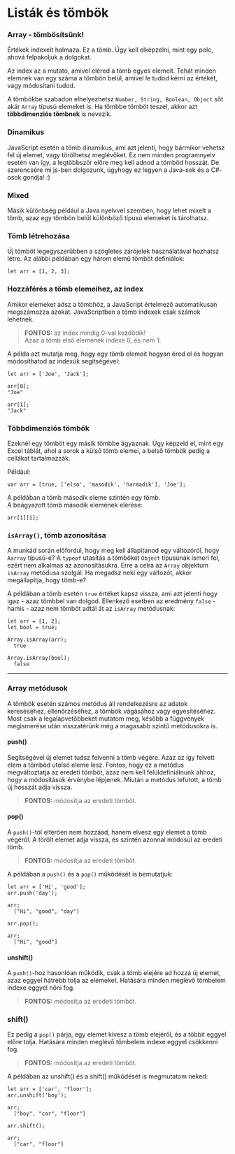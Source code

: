 # Listák és tömbök

### Array - tömbösítsünk!
Értékek indexelt halmaza. Ez a tömb. Úgy kell elképzelni, mint egy polc, ahová felpakoljuk a dolgokat.

Az index az a mutató, amivel eléred a tömb egyes elemeit. Tehát minden elemnek van egy száma a tömbön belül, amivel le tudod kérni az értékét, vagy módosítani tudod.

A tömbökbe szabadon elhelyezhetsz `Number, String, Boolean, Object` sőt akár `Array` típusú elemeket is. Ha tömbbe tömböt teszel, akkor azt **többdimenziós tömbnek** is nevezik.

### Dinamikus
JavaScript esetén a tömb dinamikus, ami azt jelenti, hogy bármikor vehetsz fel új elemet, vagy törölhetsz meglévőket. Ez nem minden programnyelv esetén van így, a legtöbbször előre meg kell adnod a tömböd hosszát. De szerencsére mi js-ben dolgozunk, úgyhogy ez legyen a Java-sok és a C#-osok gondja! :)

### Mixed
Másik különbség például a Java nyelvvel szemben, hogy lehet mixelt a tömb, azaz egy tömbön belül különböző típusú elemeket is tárolhatsz.

### Tömb létrehozása
Új tömböt legegyszerűbben a szögletes zárójelek használatával hozhatsz létre. Az alábbi példában egy három elemű tömböt definiálok:
```
let arr = [1, 2, 3];
```

### Hozzáférés a tömb elemeihez, az index
Amikor elemeket adsz a tömbhöz, a JavaScript értelmező automatikusan megszámozza azokat. JavaScriptben a tömb indexek csak számok lehetnek.

> **FONTOS:** az index mindig 0-val kezdődik!  
Azaz a tömb első elemének indexe 0, és nem 1.

A példa azt mutatja meg, hogy egy tömb elemeit hogyan éred el és hogyan módosíthatod az indexük segítségével:
```
let arr = ['Joe', 'Jack'];

arr[0];
"Joe"

arr[1];
"Jack"
```

### Többdimenziós tömbök
Ezeknél egy tömböt egy másik tömbbe ágyaznak. Úgy képzeld el, mint egy Excel táblát, ahol a sorok a külső tömb elemei, a belső tömbök pedig a cellákat tartalmazzák.

Például:
```
var arr = [true, ['elso', 'masodik', 'harmadik'], 'Joe'];
```

A példában a tömb második eleme szintén egy tömb.  
A beágyazott tömb második elemének elérése:
```
arr[1][1];
```

### `isArray()`, tömb azonosítása
A munkád során előfordul, hogy meg kell állapítanod egy változóról, hogy `Aarray` típusú-e? A `typeof` utasítás a tömböket `Object` típusúnak ismeri fel, ezért nem alkalmas az azonosításukra. Erre a célra az `Array` objektum `isArray` metódusa szolgál. Ha megadsz neki egy változót, akkor megállapítja, hogy tömb-e?

A példában a tömb esetén `true` értéket kapsz vissza, ami azt jelenti hogy igaz - azaz tömbbel van dolgod. Ellenkező esetben az eredmény `false` - hamis - azaz nem tömböt adtál át az `isArray` metódusnak:
```
let arr = [1, 2];
let bool = true;

Array.isArray(arr);
  true

Array.isArray(bool);
  false
```

***

### Array metódusok
A tömbök esetén számos metódus áll rendelkezésre az adatok kereséséhez, ellenőrzéséhez, a tömbök vágásához vagy egyesítéséhez. Most csak a legalapvetőbbeket mutatom meg, később a függvények megismerése után visszatérünk még a magasabb szintű metódusokra is.

#### push()
Segítségével új elemet tudsz felvenni a tömb végére. Azaz az így felvett elem a tömböd utolsó eleme lesz. Fontos, hogy ez a metódus megváltoztatja az eredeti tömböt, azaz nem kell felüldefiniálnunk ahhoz, hogy a módosítások érvénybe lépjenek. Miután a metódus lefutott, a tömb új hosszát adja vissza.

> **FONTOS:** módosítja az eredeti tömböt.

#### pop()
A `push()`-tól eltérően nem hozzáad, hanem elvesz egy elemet a tömb végéről. A törölt elemet adja vissza, és szintén azonnal módosul az eredeti tömb.

> **FONTOS:** módosítja az eredeti tömböt.

A példában a `push()` és a `pop()` működését is bemutatjuk:
```
let arr = ['Hi', 'good'];
arr.push('day');

arr;
  ["Hi", "good", "day"]

arr.pop();

arr;
  ["Hi", "good"]
```

#### unshift()
A `push()`-hoz hasonlóan működik, csak a tömb elejére ad hozzá új elemet, azaz eggyel hátrébb tolja az elemeket. Hatására minden meglévő tömbelem indexe eggyel nőni fog.

> **FONTOS:** módosítja az eredeti tömböt.

### shift()
Ez pedig a `pop()` párja, egy elemet kivesz a tömb elejéről, és a többit eggyel előre tolja. Hatására minden meglévő tömbelem indexe eggyel csökkenni fog.

> **FONTOS:** módosítja az eredeti tömböt.

A példában az unshift() és a shift() működését is megmutatom neked:
```
let arr = ['car', 'floor'];
arr.unshift('boy');

arr;
  ["boy", "car", "floor"]

arr.shift();

arr;
  ["car", "floor"]
```